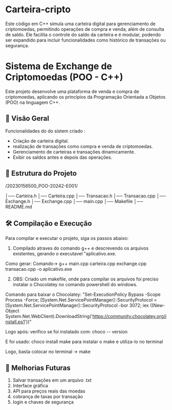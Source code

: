 # Carteira-cripto
Este código em C++ simula uma carteira digital para gerenciamento de criptomoedas, permitindo operações de compra e venda, além de consulta de saldo. Ele facilita o controle do saldo da carteira e é modular, podendo ser expandido para incluir funcionalidades como histórico de transações ou segurança.
# Sistema de Exchange de Criptomoedas (POO - C++)  

Este projeto desenvolve uma plataforma de venda e compra de criptomoedas, aplicando os princípios da Programação Orientada a Objetos (POO) na linguagem C++.

## 📖 **Visão Geral**  

Funcionalidades do do sistem criado :  
- Criação de carteira digital.  
- realização de transações como compra e venda de criptomoedas.  
- Gerenciamento de  carteiras e transações dinamicamente.  
- Exibir os saldos antes e depois das operações.  

## 📂 **Estrutura do Projeto**  

/20230156500_POO-20242-E001/ 

│── Carteira.h 
│── Carteira.cpp 
│── Transacao.h 
│── Transacao.cpp 
│── Exchange.h 
│── Exchange.cpp 
│── main.cpp 
│── Makefile 
│── README.md


## 🛠 **Compilação e Execução**  

Para compilar e executar o projeto, siga os passos abaixo:  

1. Compilado atraves do comando g++ e descrevendo os arquivos existentes, gerando o executavel "aplicativo.exe.

Como gerar: Comando-> g++  main.cpp carteira.cpp exchange.cpp transacao.cpp -o aplicativo.exe

2. OBS:
  Criado um makefile, onde para compilar os arquivos foi preciso instalar o Chocolatey no comando powershell do windows. 

  Comando para baixar o Chocolatey: "Set-ExecutionPolicy Bypass -Scope Process -Force; [System.Net.ServicePointManager]::SecurityProtocol = [System.Net.ServicePointManager]::SecurityProtocol -bor 3072; iex ((New-Object System.Net.WebClient).DownloadString('https://community.chocolatey.org/install.ps1'))"

  Logo após: verifico se foi instalado com: choco -- version

  E foi usado: choco install make para instalar o make e utiliza-lo no terminal

  Logo, basta colocar no terminal -> make 


## 🧠 **Melhorias Futuras** 

1. Salvar transações em um arquivo .txt
2. Interface gráfica 
3. API para preços reais das moedas 
4. cobrança de taxas por transação 
5. login e chaves de segurança



